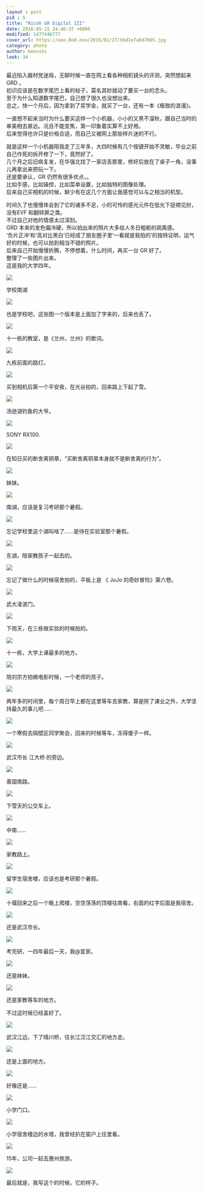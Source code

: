 ```yaml
---
layout : post
pid : 5
title: "Ricoh GR Digital III"
date: 2016-05-15 24:46:37 +0800
modified: 1477446777
cover_url: https://ooo.0o0.ooo/2016/02/27/56d1e7a6d7665.jpg
category: photo
author: benniks
look: 34
---
```


最近陷入器材党迷局，无聊时候一直在网上看各种相机镜头的评测，突然想起来 GRD 。  
初识应该是在数字尾巴上看的帖子，莫名其妙就动了要买一台的念头。  
至于为什么知道数字尾巴，自己想了很久也没想出来。  
总之，快一个月后，因为拿到了奖学金，就买了一台，还有一本《极致的浪漫》。  

一直想不起来当时为什么要买这样一个小机器，小小的又黑不溜秋，跟自己当时的审美相去甚远。况且不能变焦，第一印象着实算不上好用。  
后来觉得也许只是价格合适，而自己又被网上那些样片迷的不行。  

就是这样一个小机器陪我走了三年多，大四时候有几个按键开始不灵敏，毕业之前自己作死的拆开修了一下，竟然好了。  
几个月之后旧病复发，在华强北找了一家店丢那里，修好后放在了桌子一角，没事儿再拿出来把玩一下。  
还是要承认，GR 仍然有很多优点，。  
比如手感，比如操控，比如菜单设置，比如独特的图像处理。  
后来自己买相机的时候，鲜少有在这几个方面让我感觉可以与之相当的机型。  

时间久了也慢慢体会到了它的诸多不足，小的可怜的感光元件在低光下捉襟见肘， 没有EVF 和翻转屏之类。  
不过自己对他的情感太过深刻。  
GRD 本来的发色偏冷硬，所以拍出来的照片大多给人冬日粗粝的疏离感。  
‘负片正冲’和‘高对比黑白’已经成了朋友圈子里‘一看就是我拍的’的独特证明，运气好的时候，也可以拍到相当不错的照片。  
后来自己开始慢慢折腾，不停想着，什么时间，再买一台 GR 好了。  
整理了一些图片出来。  
这是我的大学四年。  

![](https://ws1.sinaimg.cn/large/006tNc79gy1g2cmiu4lybj30sg0izwio.jpg)

学校南湖

![](https://ws4.sinaimg.cn/large/006tNc79gy1g2cmiv3wh1j30sg0lcmzh.jpg)

也是学校吧，这张图一个版本是上面加了字来的，后来也丢了。

![](https://ws1.sinaimg.cn/large/006tNc79gy1g2cmiwictej30sg0iz773.jpg)

十一栋的教室，是《兰州，兰州》的歌词。

![](https://ws4.sinaimg.cn/large/006tNc79gy1g2cmixwusuj30sg0lcq5y.jpg)

九栋前面的路灯。

![](https://ws2.sinaimg.cn/large/006tNc79gy1g2cmizioy1j30sg0lcgui.jpg)

买到相机后第一个平安夜，在光谷拍的，回来路上下起了雪。

![](https://ws1.sinaimg.cn/large/006tNc79gy1g2cmj0oo0hj30sg0lcwia.jpg)

汤逊湖钓鱼的大爷。

![](https://ws3.sinaimg.cn/large/006tNc79gy1g2cmj1p6ufj30sg0lcwj0.jpg)

SONY RX100.

![](https://ws4.sinaimg.cn/large/006tNc79gy1g2cmj2yfpmj30sg0lbgoz.jpg)

在知日买的断舍离铜章，“买断舍离铜章本身就不是断舍离的行为”。

![](https://ws4.sinaimg.cn/large/006tNc79gy1g2cmj41s0mj30sg0izgpd.jpg)

妹妹。

![](https://ws1.sinaimg.cn/large/006tNc79gy1g2cmj5cjd1j30sg0lcq6q.jpg)

南湖，应该是复习考研那个暑假。

![](https://ws3.sinaimg.cn/large/006tNc79gy1g2cmj6srvnj30sg0izwio.jpg)

忘记学校里这个湖叫啥了……是待在实验室那个暑假。

![](https://ws3.sinaimg.cn/large/006tNc79gy1g2cmj86qh5j30sg0lcjvq.jpg)

东湖，陪家教孩子一起去的。

![](https://ws1.sinaimg.cn/large/006tNc79gy1g2cmj9hfl3j30sg0iz476.jpg)

忘记了做什么的时候宿舍拍的，平板上是 《 JoJo 的奇妙冒险》第六卷。

![](https://ws3.sinaimg.cn/large/006tNc79gy1g2cmjalorqj30sg0iztf0.jpg)

武大凌波门。

![](https://ws2.sinaimg.cn/large/006tNc79gy1g2cmjc3nfaj30sg0lcjzo.jpg)

下雨天，在三栋做实验的时候拍的。

![](https://ws4.sinaimg.cn/large/006tNc79gy1g2cmjef0g1j30sg0izq7t.jpg)

十一栋，大学上课最多的地方。

![](https://ws1.sinaimg.cn/large/006tNc79gy1g2cmjfjo3nj30sg0lc42z.jpg)

陪刘宗方拍微电影时候，一个老师的孩子。

![](https://ws2.sinaimg.cn/large/006tNc79gy1g2cmjgp3nqj30sg0izgpf.jpg)

两年多的时间里，每个周日早上都在这里等车去家教，算是除了课业之外，大学坚持最久的事儿吧……

![](https://ws2.sinaimg.cn/large/006tNc79gy1g2cmjhlbtqj30sg0izad3.jpg)

一个寒假去隔壁区同学聚会，回来的时候等车，冻得傻子一样。

![](https://ws3.sinaimg.cn/large/006tNc79gy1g2cmjk9pbyj30sg0izq9t.jpg)

武汉市长 江大桥 的旁边。

![](https://ws4.sinaimg.cn/large/006tNc79gy1g2cmjlcnpfj30sg0iz0yh.jpg)

善国南路。

![](https://ws1.sinaimg.cn/large/006tNc79gy1g2cmjmoq60j30sg0izgpp.jpg)

下雪天的公交车上。

![](https://ws4.sinaimg.cn/large/006tNc79gy1g2cmjo33uuj30sg0lcwi7.jpg)

中南……

![](https://ws3.sinaimg.cn/large/006tNc79gy1g2cmjp35vtj30sg0lcwhv.jpg)

家教路上。

![](https://ws3.sinaimg.cn/large/006tNc79gy1g2cmjpxkaij30sg0lcdja.jpg)

留学生宿舍楼，应该也是考研那个暑假。

![](https://ws3.sinaimg.cn/large/006tNc79gy1g2cmjrkal9j30sg0lcjxb.jpg)

十堰回来之后一个晚上爬楼，空空荡荡的顶楼往南看，右面的红字后面是我宿舍。

![](https://ws3.sinaimg.cn/large/006tNc79gy1g2cmjty1uij30sg0lctew.jpg)

还是武汉市长。

![](https://ws4.sinaimg.cn/large/006tNc79gy1g2cmjw8eicj30sg0lc0y3.jpg)

考完研，一四年最后一天，我@宜家。

![](https://ws2.sinaimg.cn/large/006tNc79gy1g2cmjzrssrj30sg0lcgsv.jpg)

还是妹妹。

![](https://ws2.sinaimg.cn/large/006tNc79gy1g2cmk1vjvjj30sg0lc44v.jpg)

还是家教等车的地方。

不过这时候已经盖好了。

![](https://ws3.sinaimg.cn/large/006tNc79gy1g2cmk36dutj30sg0lc7an.jpg)

武汉江边，下了晴川桥，往长江汉江交汇的地方走。

![](https://ws3.sinaimg.cn/large/006tNc79gy1g2cmk4ixx2j30sg0lcjw5.jpg)

还是上面的地方。

![](https://ws3.sinaimg.cn/large/006tNc79gy1g2cmka3lsjj30sg0lctcd.jpg)

好像还是……

![](https://ws3.sinaimg.cn/large/006tNc79gy1g2cmkcf0qaj30sg0lcahn.jpg)

小学门口。

![](https://ws1.sinaimg.cn/large/006tNc79gy1g2cmkgp5btj30sg0lck52.jpg)

小学宿舍楼边的水塔，我曾经扒在窗户上往里看。

![](https://ws3.sinaimg.cn/large/006tNc79gy1g2cmki64s9j30sg0lcdlx.jpg)

15年，公司一起去惠州旅游。

![](https://ws1.sinaimg.cn/large/006tNc79gy1g2cmkjf1vjj30sg0izgo3.jpg)

最后就是，我写这个的时候，它的样子。
